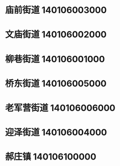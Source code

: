 # 庙前街道 140106003000
# 文庙街道 140106002000
# 柳巷街道 140106001000
# 桥东街道 140106005000
# 老军营街道 140106006000
# 迎泽街道 140106004000
# 郝庄镇 140106100000
